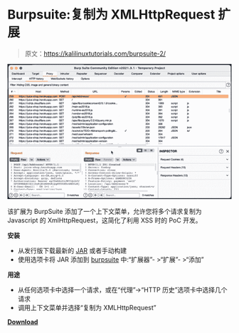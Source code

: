 # Burpsuite:复制为 XMLHttpRequest 扩展

> 原文：<https://kalilinuxtutorials.com/burpsuite-2/>

[![Burpsuite : Copy As XMLHttpRequest Extension](img/168bcc2473a2c5debb9f67607776dc65.png "Burpsuite : Copy As XMLHttpRequest Extension")](https://1.bp.blogspot.com/-q3Tj3yNzTr0/YHc8uRU7CgI/AAAAAAAAItQ/pCN-qdhVK7kIjICDCSK3OZdWA3qPFKzBwCLcBGAsYHQ/s600/Burpsuite-Copy-As-XMLHttpRequest.gif)

该扩展为 BurpSuite 添加了一个上下文菜单，允许您将多个请求复制为 Javascript 的 XmlHttpRequest，这简化了利用 XSS 时的 PoC 开发。

**安装**

*   从发行版下载最新的 [JAR](https://www.kitploit.com/search/label/JAR) 或者手动构建
*   使用选项卡将 JAR 添加到 [burpsuite](https://www.kitploit.com/search/label/Burpsuite) 中:“扩展器”- >“扩展”- >“添加”

**用途**

*   从任何选项卡中选择一个请求，或在“代理”->“HTTP 历史”选项卡中选择几个请求
*   调用上下文菜单并选择“复制为 XMLHttpRequest”

[**Download**](https://github.com/vulnbe/burpsuite-copy-as-xmlhttprequest)